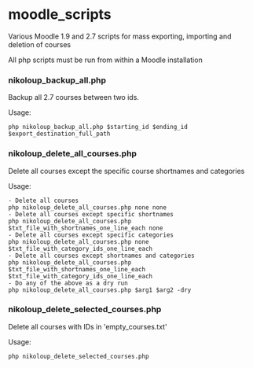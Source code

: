 moodle_scripts
==============

Various Moodle 1.9 and 2.7 scripts for mass exporting, importing and deletion of courses

All php scripts must be run from within a Moodle installation

### nikoloup_backup_all.php
Backup all 2.7 courses between two ids.

Usage: 
```
php nikoloup_backup_all.php $starting_id $ending_id $export_destination_full_path
```

### nikoloup_delete_all_courses.php
Delete all courses except the specific course shortnames and categories

Usage:
```
- Delete all courses
php nikoloup_delete_all_courses.php none none
- Delete all courses except specific shortnames
php nikoloup_delete_all_courses.php $txt_file_with_shortnames_one_line_each none
- Delete all courses except specific categories
php nikoloup_delete_all_courses.php none $txt_file_with_category_ids_one_line_each
- Delete all courses except shortnames and categories
php nikoloup_delete_all_courses.php $txt_file_with_shortnames_one_line_each $txt_file_with_category_ids_one_line_each
- Do any of the above as a dry run
php nikoloup_delete_all_courses.php $arg1 $arg2 -dry
```

### nikoloup_delete_selected_courses.php
Delete all courses with IDs in 'empty_courses.txt'

Usage:
```
php nikoloup_delete_selected_courses.php
```
